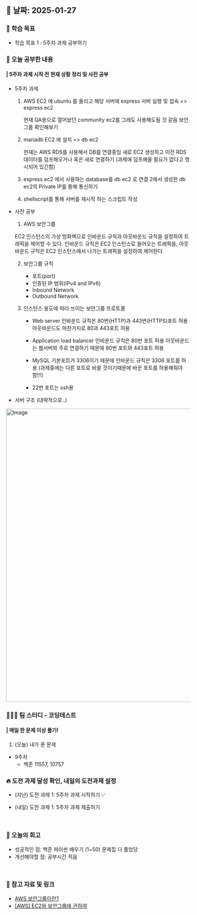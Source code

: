 ## 📅 날짜: 2025-01-27


### 💬 학습 목표

- 학습 목표 1 : 5주차 과제 공부하기


### 📒 오늘 공부한 내용
#### | 5주차 과제 시작 전 현재 상황 정리 및 사전 공부

- 5주차 과제

    1. AWS EC2 에 ubuntu 를 올리고 해당 서버에 express 서버 실행 및 접속
        => express ec2

        현재 QA용으로 열어놨던 community ec2를 그래도 사용해도될 것 같음
        보안 그룹 확인해보기

    2. mariadb EC2 에 설치
        => db ec2

        현재는 AWS RDS를 사용해서 DB를 연결중임
        새로 EC2 생성하고 이전 RDS 데이터를 덤프해오거나 혹은 새로 연결하기
        (과제에 덤프해올 필요가 없다고 명시되어 있긴함)

    3. express ec2 에서 사용하는 database를 db ec2 로 연결
        2에서 생성한 db ec2의 Private IP를 통해 통신하기

    4. shellscript를 통해 서버를 재시작 하는 스크립트 작성

- 사전 공부

    1. AWS 보안그룹

    EC2 인스턴스의 가상 방화벽으로 인바운드 규칙과 아웃바운드 규칙을 설정하여 트래픽을 제어할 수 있다.
    인바운드 규칙은 EC2 인스턴스로 들어오는 트래픽을, 아웃바운드 규칙은 EC2 인스턴스에서 나가는 트래픽을 설정하여 제어한다.

    2. 보안그룹 규칙

        - 포트(port)
        - 인증된 IP 범위(IPv4 and IPv6)
        - Inbound Network
        - Outbound Network

    3. 인스턴스 용도에 따라 쓰이는 보안그룹 프로토콜

        - Web server
            인바운드 규칙은 80번(HTTP)과 443번(HTTPS)포트 허용
            아웃바운드도 마찬가지로 80과 443포트 허용

        - Application load balancer
            인바운드 규칙은 80번 포트 허용
            아웃바운드는 웹서버와 주로 연결하기 때문에 80번 포트와 443포트 허용

        - MySQL
            기본포트가 3306이기 때문에 인바운드 규칙은 3306 포트를 허용
            (과제중에는 다른 포트로 바꿀 것이기때문에 바꾼 포트를 허용해줘야함!!!)

        + 22번 포트는 ssh용

- 서버 구조 (대략적으로..)
<img width="800" alt="Image" src="https://github.com/user-attachments/assets/7bd9f4ab-e501-4927-8288-e39c16a21499" />

### 🧑‍🧒‍🧒 팀 스터디 - 코딩테스트
#### | 매일 한 문제 이상 풀기!

1. (오늘) 내가 푼 문제

- 9주차
    - 백준 11557, 10757

### 🔥 도전 과제 달성 확인, 내일의 도전과제 설정
- (지난) 도전 과제 1: 5주차 과제 시작하기 ✅

- (내일) 도전 과제 1: 5주차 과제 제출하기

<br/>

### 💭 오늘의 회고 
- 성공적인 점: 백준 파이썬 배우기 (1~50) 문제집 다 풀었당 <br/>
- 개선해야할 점: 공부시간 적음 <br/>


<br/>

### 📁 참고 자료 및 링크
- [AWS 보안그룹이란?](https://eataws.tistory.com/20)
- [[AWS] EC2와 보안그룹에 관하여](https://velog.io/@yenicall/AWS-EC2와-보안그룹에-관하여)